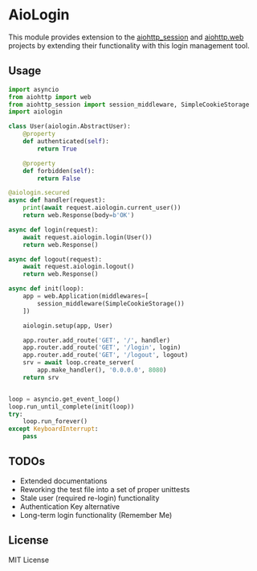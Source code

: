 # AioLogin

This module provides extension to the
[aiohttp_session](http://aiohttp-session.readthedocs.io/en/latest/) and
[aiohttp.web](https://aiohttp.readthedocs.io/en/latest/web.html) projects by
extending their functionality with this login management tool.

## Usage
```python
import asyncio
from aiohttp import web
from aiohttp_session import session_middleware, SimpleCookieStorage
import aiologin

class User(aiologin.AbstractUser):
    @property
    def authenticated(self):
        return True

    @property
    def forbidden(self):
        return False

@aiologin.secured
async def handler(request):
    print(await request.aiologin.current_user())
    return web.Response(body=b'OK')

async def login(request):
    await request.aiologin.login(User())
    return web.Response()

async def logout(request):
    await request.aiologin.logout()
    return web.Response()

async def init(loop):
    app = web.Application(middlewares=[
        session_middleware(SimpleCookieStorage())
    ])

    aiologin.setup(app, User)

    app.router.add_route('GET', '/', handler)
    app.router.add_route('GET', '/login', login)
    app.router.add_route('GET', '/logout', logout)
    srv = await loop.create_server(
        app.make_handler(), '0.0.0.0', 8080)
    return srv


loop = asyncio.get_event_loop()
loop.run_until_complete(init(loop))
try:
    loop.run_forever()
except KeyboardInterrupt:
    pass
```

## TODOs
- Extended documentations
- Reworking the test file into a set of proper unittests
- Stale user (required re-login) functionality
- Authentication Key alternative
- Long-term login functionality (Remember Me)

## License
MIT License